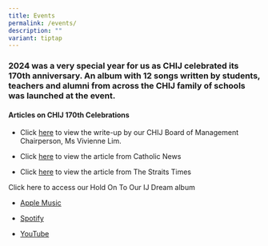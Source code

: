 ```yaml
---
title: Events
permalink: /events/
description: ""
variant: tiptap
---
```

<h3>2024 was a very special year for us as CHIJ celebrated its 170th anniversary. An album with 12 songs written by students, teachers and alumni from across the CHIJ family of schools was launched at the event.</h3>
<h4>Articles on CHIJ 170th Celebrations</h4>
<ul data-tight="true" class="tight">
<li>
<p>Click <a href="/files/CHIJ_170th_anniversary_celebrations_address___20_May_2024.pdf" rel="noopener noreferrer nofollow" target="_blank">here</a> to
view the write-up by our CHIJ Board of Management Chairperson, Ms Vivienne
Lim.</p>
</li>
<li>
<p>Click <a href="https://catholicnews.sg/2024/05/29/celebrating-170-years-of-the-ij-dream/" rel="noopener noreferrer nofollow" target="_blank">here</a> to
view the article from Catholic News</p>
</li>
<li>
<p>Click <a href="https://www.straitstimes.com/singapore/chij-one-of-the-oldest-girls-schools-in-singapore-celebrates-170-years" rel="noopener noreferrer nofollow" target="_blank">here</a> to
view the article from The Straits Times</p>
</li>
</ul>
<p>Click here to access our Hold On To Our IJ Dream album</p>
<ul data-tight="true" class="tight">
<li>
<p><a href="https://music.apple.com/us/album/hold-on-to-our-ij-dream/1742259531" rel="noopener noreferrer nofollow" target="_blank">Apple Music</a>
</p>
</li>
<li>
<p><a href="https://open.spotify.com/album/0Lkx5ttB6xYJ0pz9tnMppR" rel="noopener noreferrer nofollow" target="_blank">Spotify</a>
</p>
</li>
<li>
<p><a href="https://www.youtube.com/playlist?list=PL0co6909fswsVpbNTwbpjKLkZgS2-6Mis" rel="noopener noreferrer nofollow" target="_blank">YouTube</a>
</p>
</li>
</ul>
<p></p>